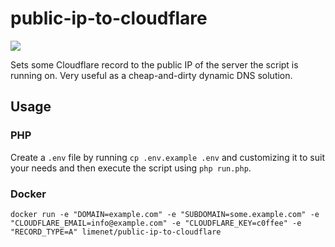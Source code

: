# public-ip-to-cloudflare

[![](https://images.microbadger.com/badges/image/limenet/public-ip-to-cloudflare.svg)](https://microbadger.com/images/limenet/public-ip-to-cloudflare)

Sets some Cloudflare record to the public IP of the server the script is running on. Very useful as a cheap-and-dirty dynamic DNS solution.

## Usage

### PHP

Create a `.env` file by running `cp .env.example .env` and customizing it to suit your needs and then execute the script using `php run.php`.

### Docker

`docker run -e "DOMAIN=example.com" -e "SUBDOMAIN=some.example.com" -e "CLOUDFLARE_EMAIL=info@example.com" -e "CLOUDFLARE_KEY=c0ffee" -e "RECORD_TYPE=A" limenet/public-ip-to-cloudflare`
